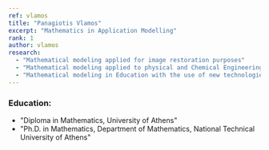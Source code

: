 ```yaml
---
ref: vlamos
title: "Panagiotis Vlamos"
excerpt: "Mathematics in Application Modelling"
rank: 1
author: vlamos
research:
  - "Mathematical modeling applied for image restoration purposes"
  - "Mathematical modeling applied to physical and Chemical Engineering problems"
  - "Mathematical modeling in Education with the use of new technologies"
---
```


### Education:
  - "Diploma in Mathematics, University of Athens"
  - "Ph.D. in Mathematics, Department of Mathematics, National Technical University of Athens"
